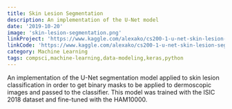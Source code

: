 ```yaml
---
title: Skin Lesion Segmentation
description: An implementation of the U-Net model 
date: '2019-10-20'
image: 'skin-lesion-segmentation.png'
linkProject: 'https://www.kaggle.com/alexako/cs200-1-u-net-skin-lesion-segmentation'
linkCode: 'https://www.kaggle.com/alexako/cs200-1-u-net-skin-lesion-segmentation'
category: Machine Learning
tags: compsci,machine-learning,data-modeling,keras,python
---
```


An implementation of the U-Net segmentation model applied to skin lesion classification in order to get binary masks to be applied to dermoscopic images and passed to the classifier. This model was trained with the ISIC 2018 dataset and fine-tuned with the HAM10000.
